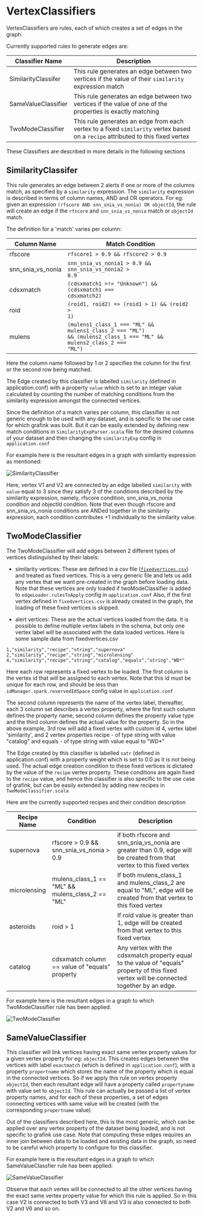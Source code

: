 # VertexClassifiers

VertexClassifiers are rules, each of which creates a set of edges in the graph.

Currently supported rules to generate edges are:

| Classifier Name | Description |
|-----------------|-------------|
| SimilarityClassifer | This rule generates an edge between two vertices if the value of their `similarity` expression match |
| SameValueClassifier | This rule generates an edge between two vertices if the value of one of the properties is exactly matching |
| TwoModeClassifier | This rule generates an edge from each vertex to a fixed `similarity` vertex based on a `recipe` attributed to this fixed vertex |

These Classifiers are described in more details in the following sections
 
## SimilarityClassifer

This rule generates an edge between 2 alerts if one or more of the columns match,
as specified by a ```similarity``` expression.
The ```similarity``` expression is described in terms of column names, AND and OR operators.
For eg: given an expression ```(rfscore AND snn_snia_vs_nonia) OR objectId```, the rule will create an edge if
the ```rfscore``` and ```snn_snia_vs_nonia``` match or ```objectId``` match.

The definition for a 'match' varies per column:

| Column Name | Match Condition |
|-------------|-----------------|
|rfscore|<code>rfscore1 > 0.9 && rfscore2 > 0.9</code>|
|snn_snia_vs_nonia|<code>snn_snia_vs_nonia1 > 0.9 && snn_snia_vs_nonia2 > 0.9</code>|
|cdsxmatch|<code>(cdsxmatch1 =!= "Unknown") && (cdsxmatch1 === cdsxmatch2)</code>|
|roid|<code>(roid1, roid2) => (roid1 > 1) && (roid2 > 1)</code>|
|mulens|<code>(mulens1_class_1 === "ML" && mulens1_class_2 === "ML") && (mulens2_class_1 === "ML" && mulens2_class_2 === "ML")</code>|

Here the column name followed by 1 or 2 specifies the column for the first or the second row being matched.

The Edge created by this classifier is labelled ```similarity``` (defined in application.conf) with a property ```value``` which is set to an integer value calculated
by counting the number of matching conditions from the similarity expression amongst the connected vertices.

Since the definition of a match varies per column, this classifier is not generic enough to be used with any dataset, and is specific
to the use case for which grafink was built. But it can be easily extended by defining new match conditions in ```SimilarityExpParser.scala``` file
for the desired columns of your dataset and then changing the ```similarityExp``` config in ```application.conf```

For example here is the resultant edges in a graph with similarity expression as mentioned:

![SimilarityClassifier](http://www.plantuml.com/plantuml/proxy?cache=no&src=https://raw.githubusercontent.com/saucam/grafink/master/docs/classifiers/similarityclassifier.puml)

Here, vertex V1 and V2 are connected by an edge labelled ```similarity``` with ```value``` equal to 3 since they satisfy 3 of the conditions
described by the similarity expression, namely, rfscore condition, snn_snia_vs_nonia condition and objectId condition.
Note that even though rfscore and snn_snia_vs_nonia conditions are ANDed together in the similarity expression, each condition contributes +1 individually to the similarity value.

## TwoModeClassifier

The TwoModeClassifier will add edges between 2 different types of vertices distinguished by their labels:

- similarity vertices: These are defined in a csv file ([```fixedvertices.csv```](../../core/src/main/resources/fixedvertices.csv)) and treated as fixed vertices. This is a very generic file and lets us add any vertex that we want pre-created in the graph before loading data.
Note that these vertices are only loaded if twoModeClassifier is added to ```edgeLoader.rulesToApply``` config in ```application.conf```
Also, if the first vertex defined in ```fixedvertices.csv``` is already created in the graph, the loading of these fixed vertices is skipped.

- alert vertices: These are the actual vertices loaded from the data. It is possible to define multiple vertex labels in the schema, but only one vertex label will be associated with the data loaded vertices.
Here is some sample data from fixedvertices.csv

```csv
1,"similarity","recipe","string","supernova"
2,"similarity","recipe","string","microlensing"
4,"similarity","recipe","string","catalog","equals","string","WD*"
```
Here each row represents a fixed vertex to be loaded. The first column is the vertex id that will be assigned to each vertex.
Note that this id must be unique for each row, and should be less than ```idManager.spark.reservedIdSpace``` config value in ```application.conf```

The second column represents the name of the vertex label, thereafter, each 3 column set describes a vertex property,
where the first such column defines the property name, second column defines the property value type and the third column defines the actual value for the property.
So in the above example,
3rd row will add a fixed vertex with custom id 4, vertex label 'similarity', and 2 vertex properties
recipe - of type string with value "catalog"
and
equals - of type string with value equal to "WD*"

The Edge created by this classifier is labelled ```satr``` (defined in application.conf) with a property weight which is set to 0.0 as it is not being used.
The actual edge creation condition to these fixed vertices is dictated by the value of the ```recipe``` vertex property.
These conditions are again fixed to the ```recipe``` value, and hence this classifier is also specific to the use case of grafink,
but can be easily extended by adding new recipes in ```TwoModeClassifier.scala```

Here are the currently supported recipes and their condition description

| Recipe Name | Condition | Description |
|-------------|-----------|-------------|
| supernova | rfscore > 0.9 && snn_snia_vs_nonia > 0.9 | if both rfscore and snn_snia_vs_nonia are greater than 0.9, edge will be created from that vertex to this fixed vertex |
| microlensing | mulens_class_1 == "ML" && mulens_class_2 == "ML" | If both mulens_class_1 and mulens_class_2 are equal to "ML", edge will be created from that vertex to this fixed vertex |
| asteroids | roid > 1 | If roid value is greater than 1, edge will be created from that vertex to this fixed vertex |
| catalog | cdsxmatch column == value of "equals" property | Any vertex with the cdsxmatch property equal to the value of "equals" property of this fixed vertex will be connected together by an edge. |

For example here is the resultant edges in a graph to which TwoModeClassifier rule has been applied:

![TwoModeClassifier](http://www.plantuml.com/plantuml/proxy?cache=no&src=https://raw.githubusercontent.com/saucam/grafink/master/docs/classifiers/twomodeclassifier.puml)

## SameValueClassifier

This classifier will link vertices having exact same vertex property values for a given vertex property for eg: ```objectId```.
This creates edges between the vertices with label ```exactmatch``` (which is defined in ```application.conf```), with a property ```propertname``` which stores the name of the property which is equal in the connected vertices. So if we apply this rule on vertex property ```objectId```, then
each resultant edge will have a property called ```propertyname``` with value set to ```objectId```.
This rule can actually be passed a list of vertex property names, and for each of these properties, a set of edges connecting vertices with same value will be created (with the corresponding ```propertname``` value)

Out of the classifiers described here, this is the most generic, which can be applied over any vertex property of the dataset being loaded, and is not specific to grafink use case.
Note that computing these edges requires an inner join between data to be loaded and existing data in the graph, so need to be careful which property to configure for this classifier.

For example here is the resultant edges in a graph to which SameValueClassfier rule has been applied:

![SameValueClassifier](http://www.plantuml.com/plantuml/proxy?cache=no&src=https://raw.githubusercontent.com/saucam/grafink/master/docs/classifiers/samevalueclassifier.puml)

Observe that each vertex will be connected to all the other vertices having the exact same vertex property value for which this rule is applied.
So in this case V2 is connected to both V3 and V6 and V3 is also connected to both V2 and V6 and so on.